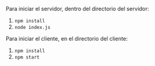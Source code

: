Para iniciar el servidor, dentro del directorio del servidor:

1. `npm install`
2. `node index.js`

Para iniciar el cliente, en el directorio del cliente:

1. `npm install`
2. `npm start`
